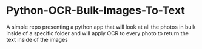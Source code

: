 # Python-OCR-Bulk-Images-To-Text
A simple repo presenting a python app that will look at all the photos in bulk inside of a specific folder and will apply OCR to every photo to return the text inside of the images

